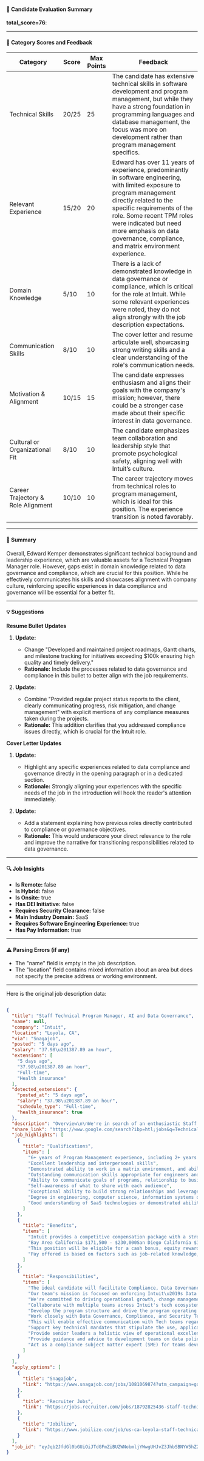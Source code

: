 #### 📄 Candidate Evaluation Summary
**total_score=76**:  

---

#### 🎯 Category Scores and Feedback

| Category                        | Score | Max Points | Feedback |
|----------------------------------|-------|------------|----------|
| Technical Skills                 | 20/25 | 25         | The candidate has extensive technical skills in software development and program management, but while they have a strong foundation in programming languages and database management, the focus was more on development rather than program management specifics. |
| Relevant Experience              | 15/20 | 20         | Edward has over 11 years of experience, predominantly in software engineering, with limited exposure to program management directly related to the specific requirements of the role. Some recent TPM roles were indicated but need more emphasis on data governance, compliance, and matrix environment experience. |
| Domain Knowledge                 | 5/10  | 10         | There is a lack of demonstrated knowledge in data governance or compliance, which is critical for the role at Intuit. While some relevant experiences were noted, they do not align strongly with the job description expectations. |
| Communication Skills             | 8/10  | 10         | The cover letter and resume articulate well, showcasing strong writing skills and a clear understanding of the role's communication needs. |
| Motivation & Alignment           | 10/15 | 15         | The candidate expresses enthusiasm and aligns their goals with the company's mission; however, there could be a stronger case made about their specific interest in data governance. |
| Cultural or Organizational Fit   | 8/10  | 10         | The candidate emphasizes team collaboration and leadership style that promote psychological safety, aligning well with Intuit’s culture. |
| Career Trajectory & Role Alignment | 10/10 | 10         | The career trajectory moves from technical roles to program management, which is ideal for this position. The experience transition is noted favorably. |

---

#### 🧾 Summary

Overall, Edward Kemper demonstrates significant technical background and leadership experience, which are valuable assets for a Technical Program Manager role. However, gaps exist in domain knowledge related to data governance and compliance, which are crucial for this position. While he effectively communicates his skills and showcases alignment with company culture, reinforcing specific experiences in data compliance and governance will be essential for a better fit.

---

#### 💡 Suggestions

**Resume Bullet Updates**  
1. **Update:** 
   - Change "Developed and maintained project roadmaps, Gantt charts, and milestone tracking for initiatives exceeding $100k ensuring high quality and timely delivery."
   - **Rationale:** Include the processes related to data governance and compliance in this bullet to better align with the job requirements.

2. **Update:** 
   - Combine "Provided regular project status reports to the client, clearly communicating progress, risk mitigation, and change management" with explicit mentions of any compliance measures taken during the projects.
   - **Rationale:** This addition clarifies that you addressed compliance issues directly, which is crucial for the Intuit role.

**Cover Letter Updates**  
1. **Update:** 
   - Highlight any specific experiences related to data compliance and governance directly in the opening paragraph or in a dedicated section.
   - **Rationale:** Strongly aligning your experiences with the specific needs of the job in the introduction will hook the reader's attention immediately.

2. **Update:** 
   - Add a statement explaining how previous roles directly contributed to compliance or governance objectives.
   - **Rationale:** This would underscore your direct relevance to the role and improve the narrative for transitioning responsibilities related to data governance.

---

#### 🔍 Job Insights

- **Is Remote:** false  
- **Is Hybrid:** false  
- **Is Onsite:** true  
- **Has DEI Initiative:** false  
- **Requires Security Clearance:** false  
- **Main Industry Domain:** SaaS  
- **Requires Software Engineering Experience:** true  
- **Has Pay Information:** true  

---

#### ⚠️ Parsing Errors (if any)

- The "name" field is empty in the job description.
- The "location" field contains mixed information about an area but does not specify the precise address or working environment. 

---

Here is the original job description data:

```json

{
  "title": "Staff Technical Program Manager, AI and Data Governance",
  "name": null,
  "company": "Intuit",
  "location": "Loyola, CA",
  "via": "Snagajob",
  "posted": "5 days ago",
  "salary": "37.98\u201387.89 an hour",
  "extensions": [
    "5 days ago",
    "37.98\u201387.89 an hour",
    "Full-time",
    "Health insurance"
  ],
  "detected_extensions": {
    "posted_at": "5 days ago",
    "salary": "37.98\u201387.89 an hour",
    "schedule_type": "Full-time",
    "health_insurance": true
  },
  "description": "Overview\n\nWe're in search of an enthusiastic Staff Technical Program Manager with a dedication to operational excellence, to join Intuit's Data Governance Operations team. The ideal candidate will facilitate Compliance, Data Governance, and promote operational efficiency across our AI, Data, and Analytics teams. Our team's mission is focused on enforcing Intuit\u2019s Data Governance frameworks, ensuring compliance with specific data policy standards, and driving remediation programs. We're committed to driving operational growth, change management, and education, fostering company-wide awareness and adherence to these standards.\n\nWhat you'll bring\n\n6+ years of Program Management experience, including 2+ years of data compliance, governance and/or data privacy experience\nExcellent leadership and interpersonal skills. Demonstrated ability to work in a matrix environment, and ability to influence at all levels.\nOutstanding communication skills appropriate for engineers and executive-level audiences. Ability to communicate goals of programs, relationship to business goals, provide summarized exec views, while also being able to get into the details. Self-awareness of what to share with each audience.\nExceptional ability to build strong relationships and leverage those relationships to influence across organizational boundaries for delivery of best outcomes.\nDegree in engineering, computer science, information systems or equivalent experience.\nGood understanding of SaaS technologies or demonstrated ability to collaborate with engineering teams on complex technology programs with.\n[Preferred] Knowledge of AWS cloud infrastructure and security concepts, including managing compliance requirements against distributed applications on cloud infrastructure\n\nHow you will lead\n\nCollaborate with multiple teams across Intuit's tech ecosystem to oversee the implementation of data governance activities, policies, and change management.\nDevelop the program structure and drive the program operating rhythm to bring together complex, cross-organizational teams in support of governance, compliance, and operational excellence initiatives.\nWork closely with Data Governance, Compliance, and Security Teams, as well as Legal Counsel, to gain insight into their plans and roadmaps. This will enable effective communication with Tech teams regarding upcoming changes and developments.\nSupport key technical mandates that stipulate the use, application, or implementation of certain technologies or technological practices within our organization in order to provide a consistent approach to tech decisions and usage, enhance operational efficiency, and maintain regulatory compliance.\nProvide senior leaders a holistic view of operational excellence posture including progress of key technical mandates, new or changes to compliance policies, developer velocity trends, and more.\nProvide guidance and advice to development teams on data policies and processes covering data usage, security, privacy, and compliance.\nAct as a compliance subject matter expert (SME) for teams developing new platform capabilities to ensure compliance requirements are accounted for upfront.\n\nIntuit provides a competitive compensation package with a strong pay for performance rewards approach. The expected base pay range for this position is:\n\nBay Area California $171,500 - $230,000San Diego California $163,500 - $221,000\n\nThis position will be eligible for a cash bonus, equity rewards and benefits, in accordance with our applicable plans and programs (see more about our compensation and benefits at Intuit\u00ae: Careers | Benefits). Pay offered is based on factors such as job-related knowledge, skills, experience, and work location. To drive ongoing pay equity for employees, Intuit conducts regular comparisons across categories of ethnicity and gender.",
  "share_link": "https://www.google.com/search?ibp=htl;jobs&q=Technical+Program+Manager&htidocid=TLG5ctDr3uXvccU9AAAAAA%3D%3D&hl=en-US&shndl=37&shmd=H4sIAAAAAAAA_xXJsQrCMBAAUFw7OzndLNqI4KJTUZCKiqB7ucZrGknvSnJK_R5_VF3e8rLPKDtfFZsGbmRb9hYDXKK4iB2ckNFRnEFRAvIddqgIe3lRZGRLMIeD1JAIo21B-FfiAk02rWqf1sakFHKXFNXb3EpnhKmWwTykTn-q1GKkPqBStVwthrxnNx2XrE-v4BmO8paAM9gWX2XQPgmmAAAA&shmds=v1_AQbUm97FVmrcC69fYJvCG82_2HXg_DO0SEPEfMI5gUrHxbbmUg&source=sh/x/job/li/m1/1#fpstate=tldetail&htivrt=jobs&htiq=Technical+Program+Manager&htidocid=TLG5ctDr3uXvccU9AAAAAA%3D%3D",
  "job_highlights": [
    {
      "title": "Qualifications",
      "items": [
        "6+ years of Program Management experience, including 2+ years of data compliance, governance and/or data privacy experience",
        "Excellent leadership and interpersonal skills",
        "Demonstrated ability to work in a matrix environment, and ability to influence at all levels",
        "Outstanding communication skills appropriate for engineers and executive-level audiences",
        "Ability to communicate goals of programs, relationship to business goals, provide summarized exec views, while also being able to get into the details",
        "Self-awareness of what to share with each audience",
        "Exceptional ability to build strong relationships and leverage those relationships to influence across organizational boundaries for delivery of best outcomes",
        "Degree in engineering, computer science, information systems or equivalent experience",
        "Good understanding of SaaS technologies or demonstrated ability to collaborate with engineering teams on complex technology programs with"
      ]
    },
    {
      "title": "Benefits",
      "items": [
        "Intuit provides a competitive compensation package with a strong pay for performance rewards approach",
        "Bay Area California $171,500 - $230,000San Diego California $163,500 - $221,000",
        "This position will be eligible for a cash bonus, equity rewards and benefits, in accordance with our applicable plans and programs (see more about our compensation and benefits at Intuit\u00ae: Careers | Benefits)",
        "Pay offered is based on factors such as job-related knowledge, skills, experience, and work location"
      ]
    },
    {
      "title": "Responsibilities",
      "items": [
        "The ideal candidate will facilitate Compliance, Data Governance, and promote operational efficiency across our AI, Data, and Analytics teams",
        "Our team's mission is focused on enforcing Intuit\u2019s Data Governance frameworks, ensuring compliance with specific data policy standards, and driving remediation programs",
        "We're committed to driving operational growth, change management, and education, fostering company-wide awareness and adherence to these standards",
        "Collaborate with multiple teams across Intuit's tech ecosystem to oversee the implementation of data governance activities, policies, and change management",
        "Develop the program structure and drive the program operating rhythm to bring together complex, cross-organizational teams in support of governance, compliance, and operational excellence initiatives",
        "Work closely with Data Governance, Compliance, and Security Teams, as well as Legal Counsel, to gain insight into their plans and roadmaps",
        "This will enable effective communication with Tech teams regarding upcoming changes and developments",
        "Support key technical mandates that stipulate the use, application, or implementation of certain technologies or technological practices within our organization in order to provide a consistent approach to tech decisions and usage, enhance operational efficiency, and maintain regulatory compliance",
        "Provide senior leaders a holistic view of operational excellence posture including progress of key technical mandates, new or changes to compliance policies, developer velocity trends, and more",
        "Provide guidance and advice to development teams on data policies and processes covering data usage, security, privacy, and compliance",
        "Act as a compliance subject matter expert (SME) for teams developing new platform capabilities to ensure compliance requirements are accounted for upfront"
      ]
    }
  ],
  "apply_options": [
    {
      "title": "Snagajob",
      "link": "https://www.snagajob.com/jobs/1081069874?utm_campaign=google_jobs_apply&utm_source=google_jobs_apply&utm_medium=organic"
    },
    {
      "title": "Recruiter Jobs",
      "link": "https://jobs.recruiter.com/jobs/18792825436-staff-technical-program-manager-ai-and-data-governance?utm_campaign=google_jobs_apply&utm_source=google_jobs_apply&utm_medium=organic"
    },
    {
      "title": "Jobilize",
      "link": "https://www.jobilize.com/job/us-ca-loyola-staff-technical-program-manager-ai-data-governance-intuit?utm_campaign=google_jobs_apply&utm_source=google_jobs_apply&utm_medium=organic"
    }
  ],
  "job_id": "eyJqb2JfdGl0bGUiOiJTdGFmZiBUZWNobmljYWwgUHJvZ3JhbSBNYW5hZ2VyLCBBSSBhbmQgRGF0YSBHb3Zlcm5hbmNlIiwiY29tcGFueV9uYW1lIjoiSW50dWl0IiwiYWRkcmVzc19jaXR5IjoiTG95b2xhLCBDQSIsImh0aWRvY2lkIjoiVExHNWN0RHIzdVh2Y2NVOUFBQUFBQT09IiwidXVsZSI6IncrQ0FJUUlDSU5WVzVwZEdWa0lGTjBZWFJsY3cifQ=="
}